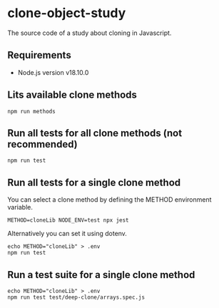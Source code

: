 # clone-object-study

The source code of a study about cloning in Javascript.

## Requirements

* Node.js version v18.10.0



## Lits available clone methods

```
npm run methods
```

## Run all tests for all clone methods (not recommended)

```
npm run test
```

## Run all tests for a single clone method

You can select a clone method by defining the METHOD environment variable.

```
METHOD=cloneLib NODE_ENV=test npx jest
```

Alternatively you can set it using dotenv.

```
echo METHOD="cloneLib" > .env
npm run test
```

## Run a test suite for a single clone method

```
echo METHOD="cloneLib" > .env
npm run test test/deep-clone/arrays.spec.js
```
